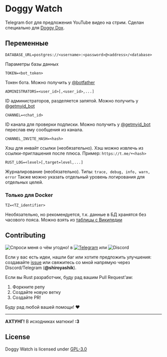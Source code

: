 # Doggy Watch

Telegram бот для предложения YouTube видео на стрим.
Сделан специально для [Doggy Dox](https://www.twitch.tv/doggy_dox).

## Переменные

`DATABASE_URL=postgres://<username>:<password>@<address>/<database>`

Параметры базы данных

`TOKEN=<bot_token>`

Токен бота. Можно получить у [@botfather](tg://resolve?domain=botfather)

`ADMINISTRATORS=<user_id>[,<user_id>,...]`

ID администраторов, разделяется запятой.
Можно получить у [@getmyid_bot](tg://resolve?domain=getmyid_bot)

`CHANNEL=<chat_id>`

ID канала для проверки подписки.
Можно получить у [@getmyid_bot](tg://resolve?domain=getmyid_bot) переслав ему сообщения из канала.

`CHANNEL_INVITE_HASH=<hash>`

Хэш для инвайт ссылки (необязательно). Хэш можно извлечь из ссылки-приглашения после плюса.
Пример: `https://t.me/+<hash>`

`RUST_LOG=<level>[,target=level,...]`

Журналирование (необязательно).
Типы:
`trace, debug, info, warn, error`
Также можно указать отдельный уровень логирования для отдельных целей.

### Только для Docker

`TZ=<TZ_identifier>`

Необязательно, но рекомендуется, т.к. данные в БД хранятся без часового пояса.
Можно взять из [таблицы с Википедии](https://en.wikipedia.org/wiki/List_of_tz_database_time_zones)

## Contributing

![Спроси меня о чём угодно!](https://img.shields.io/badge/Ask%20me-anything-1abc9c.svg)
в
[![Telegram](https://badgen.net/static/icon/Telegram?icon=telegram&color=cyan&label)](https://t.me/shiroyashik)
или
![Discord](https://badgen.net/badge/icon/Discord?icon=discord&label)

Если у вас есть идеи, нашли баг или хотите предложить улучшения:
создавайте [issue](https://github.com/shiroyashik/doggy-watch/issues)
или свяжитесь со мной напрямую через Discord/Telegram (**@shiroyashik**).

Если вы Rust разработчик, буду рад вашим Pull Request'ам:

1. Форкните репу
2. Создайте новую ветку
3. Создайте PR!

Буду рад любой вашей помощи! ❤

---

**АХТУНГ!** В исходниках матюки! **:3**

## License

Doggy Watch is licensed under [GPL-3.0](LICENSE)
